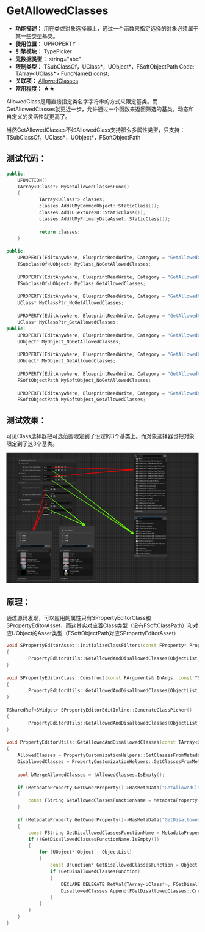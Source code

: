 ﻿# GetAllowedClasses

- **功能描述：** 用在类或对象选择器上，通过一个函数来指定选择的对象必须属于某一些类型基类。
- **使用位置：** UPROPERTY
- **引擎模块：** TypePicker
- **元数据类型：** string="abc"
- **限制类型：** TSubClassOf，UClass*，UObject*，FSoftObjectPath
Code: TArray<UClass*> FuncName() const;
- **关联项：** [AllowedClasses](../AllowedClasses/AllowedClasses.md)
- **常用程度：** ★★

AllowedClass是用直接指定类名字字符串的方式来限定基类。而GetAllowedClasses就更近一步，允许通过一个函数来返回筛选的基类。动态和自定义的灵活性就更高了。

当然GetAllowedClasses不如AllowedClass支持那么多属性类型，只支持：TSubClassOf，UClass*，UObject*，FSoftObjectPath

## 测试代码：

```cpp
public:
	UFUNCTION()
	TArray<UClass*> MyGetAllowedClassesFunc()
	{
			TArray<UClass*> classes;
			classes.Add(UMyCommonObject::StaticClass());
			classes.Add(UTexture2D::StaticClass());
			classes.Add(UMyPrimaryDataAsset::StaticClass());
			
			return classes;
	}

public:
	UPROPERTY(EditAnywhere, BlueprintReadWrite, Category = "GetAllowedClassesTest|TSubclassOf")
	TSubclassOf<UObject> MyClass_NoGetAllowedClasses;

	UPROPERTY(EditAnywhere, BlueprintReadWrite, Category = "GetAllowedClassesTest|TSubclassOf", meta = (GetAllowedClasses = "MyGetAllowedClassesFunc"))
	TSubclassOf<UObject> MyClass_GetAllowedClasses;

	UPROPERTY(EditAnywhere, BlueprintReadWrite, Category = "GetAllowedClassesTest|UClass*")
	UClass* MyClassPtr_NoGetAllowedClasses;

	UPROPERTY(EditAnywhere, BlueprintReadWrite, Category = "GetAllowedClassesTest|UClass*", meta = (GetAllowedClasses = "MyGetAllowedClassesFunc"))
	UClass* MyClassPtr_GetAllowedClasses;
public:
	UPROPERTY(EditAnywhere, BlueprintReadWrite, Category = "GetAllowedClassesTest|FSoftObjectPath")
	UObject* MyObject_NoGetAllowedClasses;

	UPROPERTY(EditAnywhere, BlueprintReadWrite, Category = "GetAllowedClassesTest|FSoftObjectPath", meta = (GetAllowedClasses = "MyGetAllowedClassesFunc"))
	UObject* MyObject_GetAllowedClasses;

	UPROPERTY(EditAnywhere, BlueprintReadWrite, Category = "GetAllowedClassesTest|FSoftObjectPath")
	FSoftObjectPath MySoftObject_NoGetAllowedClasses;

	UPROPERTY(EditAnywhere, BlueprintReadWrite, Category = "GetAllowedClassesTest|FSoftObjectPath", meta = (GetAllowedClasses = "MyGetAllowedClassesFunc"))
	FSoftObjectPath MySoftObject_GetAllowedClasses;
```

## 测试效果：

可见Class选择器把可选范围限定到了设定的3个基类上。而对象选择器也把对象限定到了这3个基类。

![GetAllowClasses.jpg](GetAllowClasses.jpg)

## 原理：

通过源码发现，可以应用的属性只有SPropertyEditorClass和SPropertyEditorAsset，而这其实对应着Class类型（没有FSoftClassPath）和对应UObject的Asset类型（FSoftObjectPath对应SPropertyEditorAsset）

```cpp
void SPropertyEditorAsset::InitializeClassFilters(const FProperty* Property)
{
		PropertyEditorUtils::GetAllowedAndDisallowedClasses(ObjectList, *MetadataProperty, AllowedClassFilters, DisallowedClassFilters, bExactClass, ObjectClass);
}

void SPropertyEditorClass::Construct(const FArguments& InArgs, const TSharedPtr< FPropertyEditor >& InPropertyEditor)
{
		PropertyEditorUtils::GetAllowedAndDisallowedClasses(ObjectList, *Property, AllowedClassFilters, DisallowedClassFilters, false);
}

TSharedRef<SWidget> SPropertyEditorEditInline::GenerateClassPicker()
{
		PropertyEditorUtils::GetAllowedAndDisallowedClasses(ObjectList, *Property, AllowedClassFilters, DisallowedClassFilters, false);
}

void PropertyEditorUtils::GetAllowedAndDisallowedClasses(const TArray<UObject*>& ObjectList, const FProperty& MetadataProperty, TArray<const UClass*>& AllowedClasses, TArray<const UClass*>& DisallowedClasses, bool bExactClass, const UClass* ObjectClass)
{
	AllowedClasses = PropertyCustomizationHelpers::GetClassesFromMetadataString(MetadataProperty.GetOwnerProperty()->GetMetaData("AllowedClasses"));
	DisallowedClasses = PropertyCustomizationHelpers::GetClassesFromMetadataString(MetadataProperty.GetOwnerProperty()->GetMetaData("DisallowedClasses"));
	
	bool bMergeAllowedClasses = !AllowedClasses.IsEmpty();

	if (MetadataProperty.GetOwnerProperty()->HasMetaData("GetAllowedClasses"))
	{
		const FString GetAllowedClassesFunctionName = MetadataProperty.GetOwnerProperty()->GetMetaData("GetAllowedClasses");
	}

	if (MetadataProperty.GetOwnerProperty()->HasMetaData("GetDisallowedClasses"))
	{
		const FString GetDisallowedClassesFunctionName = MetadataProperty.GetOwnerProperty()->GetMetaData("GetDisallowedClasses");
		if (!GetDisallowedClassesFunctionName.IsEmpty())
		{
			for (UObject* Object : ObjectList)
			{
				const UFunction* GetDisallowedClassesFunction = Object ? Object->FindFunction(*GetDisallowedClassesFunctionName) : nullptr;
				if (GetDisallowedClassesFunction)
				{
					DECLARE_DELEGATE_RetVal(TArray<UClass*>, FGetDisallowedClasses);
					DisallowedClasses.Append(FGetDisallowedClasses::CreateUFunction(Object, GetDisallowedClassesFunction->GetFName()).Execute());
				}
			}
		}
	}
}
```
